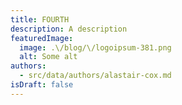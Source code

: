 ```yaml
---
title: FOURTH
description: A description
featuredImage:
  image: .\/blog/\/logoipsum-381.png
  alt: Some alt
authors:
  - src/data/authors/alastair-cox.md
isDraft: false
---
```

